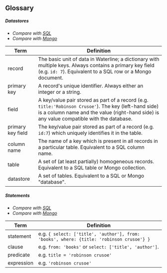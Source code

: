 ## Glossary

##### Datastores

+ _Compare with [SQL](https://commons.wikimedia.org/wiki/File:SQL_ANATOMY_wiki.svg#/media/File:SQL_ANATOMY_wiki.svg)_
+ _Compare with [Mongo](https://docs.mongodb.org/manual/reference/glossary/#term-aggregation-framework)_

| Term         | Definition
| ------------ | --------------------------------------------------------
| record       | The basic unit of data in Waterline; a dictionary with multiple keys. Always contains a primary key field (e.g. `id: 7`).  Equivalent to a SQL row or a Mongo document.
| primary key  | A record's unique identifier. Always either an integer or a string.
| field        | A key/value pair stored as part of a record (e.g. `title:'Robinson Crusoe'`).  The key (left-hand side) is a column name and the value (right-hand side) is any value compatible with the database.
| primary key field  | The key/value pair stored as part of a record (e.g. `id:7`) which uniquely identifies it in the table.
| column name  | The name of a key which is present in all records in a particular table. Equivalent to a SQL column name.
| table        | A set of (at least partially) homogeneous records.  Equivalent to a SQL table or Mongo collection.
| datastore    | A set of tables. Equivalent to a SQL or Mongo "database".


##### Statements

+ _Compare with [SQL](https://commons.wikimedia.org/wiki/File:SQL_ANATOMY_wiki.svg#/media/File:SQL_ANATOMY_wiki.svg)_
+ _Compare with [Mongo](https://docs.mongodb.org/manual/reference/glossary/#term-aggregation-framework)_

| Term         | Definition
| ------------ | --------------------------------------------------------
| statement    | e.g. `{ select: ['title', 'author'], from: 'books', where: {title: 'robinson crusoe'} }`
| clause       | e.g. `from: 'books'` or `select: ['title', 'author']`.
| predicate    | e.g. `title = 'robinson crusoe'`
| expression   | e.g. `'robinson crusoe'`
